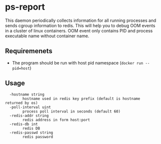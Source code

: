 # ps-report

This daemon periodically collects information for all running processes and sends cgroup information to redis. This will help you to debug OOM events in a cluster of linux containers. OOM event only contains PID and process executable name without container name.

## Requiremenets

* The program should be run with host pid namespace (`docker run --pid=host`)

## Usage

```
  -hostname string
    	hostname used in redis key prefix (default is hostname returned by os)
  -poll-interval uint
    	process poll interval in seconds (default 60)
  -redis-addr string
    	redis address in form host:port
  -redis-db int
    	redis DB
  -redis-passwd string
    	redis password
```

